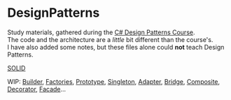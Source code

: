 # DesignPatterns

Study materials, gathered during the [C# Design Patterns Course](www.udemy.com/course/design-patterns-csharp-dotnet).<br>
The code and the architecture are a <i>little</i> bit different than the course's.<br>
I have also added some notes, but these files alone could <b>not</b> teach Design Patterns.

[SOLID](https://github.com/sarabadjieva/DesignPatterns/tree/master/DesignPatterns/SOLID)

WIP:
[Builder](), [Factories](url), [Prototype](url), [Singleton](url), [Adapter](url), [Bridge](url), [Composite](url), [Decorator](url), [Facade](url)...
